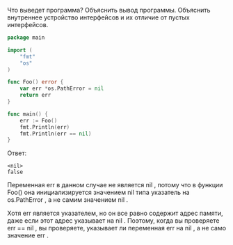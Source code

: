 Что выведет программа? Объяснить вывод программы. Объяснить внутреннее устройство интерфейсов и их отличие от пустых интерфейсов.

```go
package main

import (
	"fmt"
	"os"
)

func Foo() error {
	var err *os.PathError = nil
	return err
}

func main() {
	err := Foo()
	fmt.Println(err)
	fmt.Println(err == nil)
}
```

Ответ:
```
<nil>
false

```

Переменная  err  в данном случае не является  nil , потому что в функции  Foo()  она инициализируется значением  nil  типа указатель на  os.PathError , а не самим значением  nil .

Хотя  err  является указателем, но он все равно содержит адрес памяти, даже если этот адрес указывает на  nil . Поэтому, когда вы проверяете  err == nil , вы проверяете, указывает ли переменная  err  на  nil , а не само значение  err . 